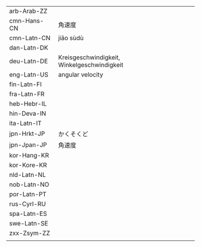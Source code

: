 | | | |
|-|-|-|
| arb-Arab-ZZ |  |  |
| cmn-Hans-CN | 角速度 |  |
| cmn-Latn-CN | jiǎo sùdù |  |
| dan-Latn-DK |  |  |
| deu-Latn-DE | Kreisgeschwindigkeit, Winkelgeschwindigkeit |  |
| eng-Latn-US | angular velocity |  |
| fin-Latn-FI |  |  |
| fra-Latn-FR |  |  |
| heb-Hebr-IL |  |  |
| hin-Deva-IN |  |  |
| ita-Latn-IT |  |  |
| jpn-Hrkt-JP | かくそくど |  |
| jpn-Jpan-JP | 角速度 |  |
| kor-Hang-KR |  |  |
| kor-Kore-KR |  |  |
| nld-Latn-NL |  |  |
| nob-Latn-NO |  |  |
| por-Latn-PT |  |  |
| rus-Cyrl-RU |  |  |
| spa-Latn-ES |  |  |
| swe-Latn-SE |  |  |
| zxx-Zsym-ZZ |  |  |
|  |  |  |
